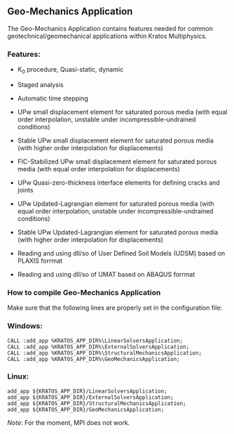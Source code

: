 ## Geo-Mechanics Application

The Geo-Mechanics Application contains features needed for common geotechnical/geomechanical applications within Kratos Multiphysics.

### Features:
- K<sub>0</sub> procedure, Quasi-static, dynamic

- Staged analysis

- Automatic time stepping

- UPw small displacement element for saturated porous media (with
equal order interpolation, unstable under incompressible-undrained
conditions)

- Stable UPw small displacement element for saturated porous media
(with higher order interpolation for displacements)

- FIC-Stabilized UPw small displacement element for saturated porous media
(with equal order interpolation for displacements)

- UPw Quasi-zero-thickness interface elements for defining cracks and
joints

- UPw Updated-Lagrangian element for saturated porous media (with
equal order interpolation, unstable under incompressible-undrained
conditions)

- Stable UPw Updated-Lagrangian element for saturated porous media
(with higher order interpolation for displacements)

- Reading and using dll/so of User Defined Soil Models (UDSM) based on PLAXIS forrmat

- Reading and using dll/so of UMAT based on ABAQUS forrmat

### How to compile Geo-Mechanics Application

Make sure that the following lines are properly set in the configuration file:

### Windows:
~~~
CALL :add_app %KRATOS_APP_DIR%\LinearSolversApplication;
CALL :add_app %KRATOS_APP_DIR%\ExternalSolversApplication;
CALL :add_app %KRATOS_APP_DIR%\StructuralMechanicsApplication;
CALL :add_app %KRATOS_APP_DIR%\GeoMechanicsApplication;
~~~

### Linux:
~~~
add_app ${KRATOS_APP_DIR}/LinearSolversApplication;
add_app ${KRATOS_APP_DIR}/ExternalSolversApplication;
add_app ${KRATOS_APP_DIR}/StructuralMechanicsApplication;
add_app ${KRATOS_APP_DIR}/GeoMechanicsApplication;
~~~

*Note*: For the moment, MPI does not work.
